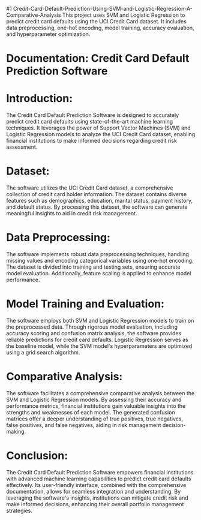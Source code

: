 #1 Credit-Card-Default-Prediction-Using-SVM-and-Logistic-Regression-A-Comparative-Analysis
This project uses SVM and Logistic Regression to predict credit card defaults using the UCI Credit Card dataset. It includes data preprocessing, one-hot encoding, model training, accuracy evaluation, and hyperparameter optimization.


# Documentation: Credit Card Default Prediction Software

# Introduction:
The Credit Card Default Prediction Software is designed to accurately predict credit card defaults using state-of-the-art machine learning techniques. It leverages the power of Support Vector Machines (SVM) and Logistic Regression models to analyze the UCI Credit Card dataset, enabling financial institutions to make informed decisions regarding credit risk assessment.

# Dataset:
The software utilizes the UCI Credit Card dataset, a comprehensive collection of credit card holder information. The dataset contains diverse features such as demographics, education, marital status, payment history, and default status. By processing this dataset, the software can generate meaningful insights to aid in credit risk management.

# Data Preprocessing:
The software implements robust data preprocessing techniques, handling missing values and encoding categorical variables using one-hot encoding. The dataset is divided into training and testing sets, ensuring accurate model evaluation. Additionally, feature scaling is applied to enhance model performance.

# Model Training and Evaluation:
The software employs both SVM and Logistic Regression models to train on the preprocessed data. Through rigorous model evaluation, including accuracy scoring and confusion matrix analysis, the software provides reliable predictions for credit card defaults. Logistic Regression serves as the baseline model, while the SVM model's hyperparameters are optimized using a grid search algorithm.

# Comparative Analysis:
The software facilitates a comprehensive comparative analysis between the SVM and Logistic Regression models. By assessing their accuracy and performance metrics, financial institutions gain valuable insights into the strengths and weaknesses of each model. The generated confusion matrices offer a deeper understanding of true positives, true negatives, false positives, and false negatives, aiding in risk management decision-making.

# Conclusion:
The Credit Card Default Prediction Software empowers financial institutions with advanced machine learning capabilities to predict credit card defaults effectively. Its user-friendly interface, combined with the comprehensive documentation, allows for seamless integration and understanding. By leveraging the software's insights, institutions can mitigate credit risk and make informed decisions, enhancing their overall portfolio management strategies.

